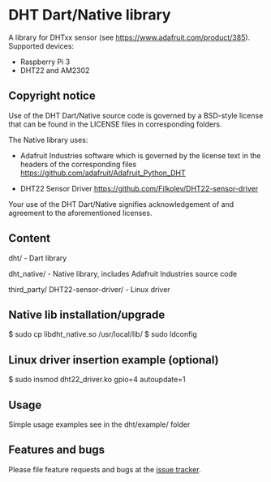 # DHT Dart/Native library

A library for DHTxx sensor (see https://www.adafruit.com/product/385).
Supported devices:
- Raspberry Pi 3
- DHT22 and AM2302

## Copyright notice

Use of the DHT Dart/Native source code is governed by a BSD-style license that can be found in the LICENSE files in corresponding folders.

The Native library uses:
- Adafruit Industries software which is governed by the license text in the headers of the corresponding files
https://github.com/adafruit/Adafruit_Python_DHT

- DHT22 Sensor Driver
https://github.com/Filkolev/DHT22-sensor-driver

Your use of the DHT Dart/Native signifies acknowledgement of and agreement to the aforementioned licenses.

## Content

  dht/ - Dart library

  dht_native/ - Native library, includes Adafruit Industries source code

  third_party/
	DHT22-sensor-driver/ - Linux driver

## Native lib installation/upgrade

  $ sudo cp libdht_native.so /usr/local/lib/
  $ sudo ldconfig

## Linux driver insertion example (optional)

  $ sudo insmod dht22_driver.ko gpio=4 autoupdate=1

## Usage

Simple usage examples see in the dht/example/ folder

## Features and bugs

Please file feature requests and bugs at the [issue tracker][tracker].

[tracker]: https://github.com/yolkhovyy/dht_dart/issues

